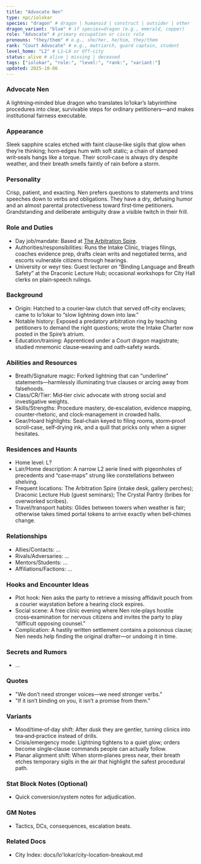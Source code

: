 ```yaml
---
title: "Advocate Nen"
type: npc/iolokar
species: "dragon" # dragon | humanoid | construct | outsider | other
dragon_variant: "blue" # if species=dragon (e.g., emerald, copper)
role: "Advocate" # primary occupation or civic role
pronouns: "they/them" # e.g., she/her, he/him, they/them
rank: "Court Advocate" # e.g., matriarch, guard captain, student
level_home: "L2" # L1–L6 or Off‑city
status: alive # alive | missing | deceased
tags: ["iolokar", "role:", "level:", "rank:", "variant:"]
updated: 2025-10-06
---
```

### Advocate Nen

A lightning‑minded blue dragon who translates Io’lokar’s labyrinthine procedures into clear, survivable steps for ordinary petitioners—and makes institutional fairness executable.

### Appearance

Sleek sapphire scales etched with faint clause‑like sigils that glow when they’re thinking; horn‑edges hum with soft static; a chain of stamped writ‑seals hangs like a torque. Their scroll‑case is always dry despite weather, and their breath smells faintly of rain before a storm.

### Personality

Crisp, patient, and exacting. Nen prefers questions to statements and trims speeches down to verbs and obligations. They have a dry, defusing humor and an almost parental protectiveness toward first‑time petitioners. Grandstanding and deliberate ambiguity draw a visible twitch in their frill.

### Role and Duties

- Day job/mandate: Based at [The Arbitration Spire](docs/Io'lokar/Locations/the-arbitration-spire.md).
- Authorities/responsibilities: Runs the Intake Clinic, triages filings, coaches evidence prep, drafts clean writs and negotiated terms, and escorts vulnerable citizens through hearings.
- University or weyr ties: Guest lecturer on “Binding Language and Breath Safety” at the Draconic Lecture Hub; occasional workshops for City Hall clerks on plain‑speech rulings.

### Background

- Origin: Hatched to a courier‑law clutch that served off‑city enclaves; came to Io’lokar to “slow lightning down into law.”
- Notable history: Exposed a predatory arbitration ring by teaching petitioners to demand the right questions; wrote the Intake Charter now posted in the Spire’s atrium.
- Education/training: Apprenticed under a Court dragon magistrate; studied mnemonic clause‑weaving and oath‑safety wards.

### Abilities and Resources

- Breath/Signature magic: Forked lightning that can “underline” statements—harmlessly illuminating true clauses or arcing away from falsehoods.
- Class/CR/Tier: Mid‑tier civic advocate with strong social and investigative weights.
- Skills/Strengths: Procedure mastery, de‑escalation, evidence mapping, counter‑rhetoric, and clock‑management in crowded halls.
- Gear/Hoard highlights: Seal‑chain keyed to filing rooms, storm‑proof scroll‑case, self‑drying ink, and a quill that pricks only when a signer hesitates.

### Residences and Haunts

- Home level: L?
- Lair/Home description: A narrow L2 aerie lined with pigeonholes of precedents and “case‑maps” strung like constellations between shelving.
- Frequent locations: The Arbitration Spire (intake desk, gallery perches); Draconic Lecture Hub (guest seminars); The Crystal Pantry (bribes for overworked scribes).
- Travel/transport habits: Glides between towers when weather is fair; otherwise takes timed portal tokens to arrive exactly when bell‑chimes change.

### Relationships

- Allies/Contacts: ...
- Rivals/Adversaries: ...
- Mentors/Students: ...
- Affiliations/Factions: ...

### Hooks and Encounter Ideas

- Plot hook: Nen asks the party to retrieve a missing affidavit pouch from a courier waystation before a hearing clock expires.
- Social scene: A free clinic evening where Nen role‑plays hostile cross‑examination for nervous citizens and invites the party to play “difficult opposing counsel.”
- Complication: A hastily written settlement contains a poisonous clause; Nen needs help finding the original drafter—or undoing it in time.

### Secrets and Rumors

- ...

### Quotes

- "We don’t need stronger voices—we need stronger verbs."
- "If it isn’t binding on you, it isn’t a promise from them."

### Variants

- Mood/time‑of‑day shift: After dusk they are gentler, turning clinics into tea‑and‑practice instead of drills.
- Crisis/emergency mode: Lightning tightens to a quiet glow; orders become single‑clause commands people can actually follow.
- Planar alignment shift: When storm‑planes press near, their breath etches temporary sigils in the air that highlight the safest procedural path.

### Stat Block Notes (Optional)

- Quick conversion/system notes for adjudication.

### GM Notes

- Tactics, DCs, consequences, escalation beats.

### Related Docs

- City Index: docs/Io'lokar/city-location-breakout.md
